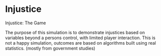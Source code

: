 # Injustice
Injustice: The Game


The purpose of this simulation  is to demonstrate injustices based on variables beyond a persons control, with limited player interaction. This is not a happy simulation, outcomes are based on algorithms built using real statistics. (mostly from government studies)
